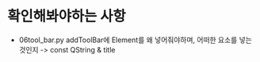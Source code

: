 # 확인해봐야하는 사항

- 06tool_bar.py
addToolBar에 Element를 왜 넣어줘야하며, 어떠한 요소를 넣는 것인지
-> const QString & title